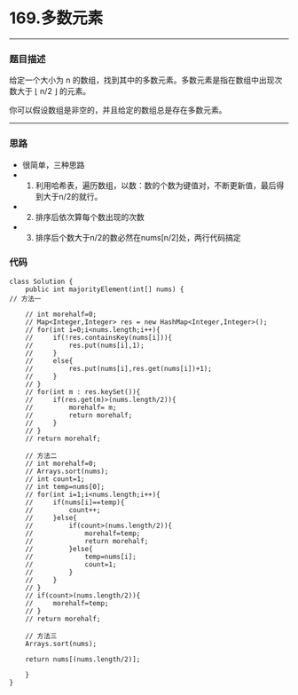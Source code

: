 # 169.多数元素
---
### 题目描述

给定一个大小为 n 的数组，找到其中的多数元素。多数元素是指在数组中出现次数大于 ⌊ n/2 ⌋ 的元素。

你可以假设数组是非空的，并且给定的数组总是存在多数元素。


---
### 思路

+ 很简单，三种思路
+ 1. 利用哈希表，遍历数组，以数：数的个数为键值对，不断更新值，最后得到大于n/2的就行。
+ 2. 排序后依次算每个数出现的次数
+ 3. 排序后个数大于n/2的数必然在nums[n/2]处，两行代码搞定

### 代码

	class Solution {
	    public int majorityElement(int[] nums) {
	// 方法一

	    // int morehalf=0;
	    // Map<Integer,Integer> res = new HashMap<Integer,Integer>();
	    // for(int i=0;i<nums.length;i++){
	    //     if(!res.containsKey(nums[i])){
	    //         res.put(nums[i],1);
	    //     }
	    //     else{
	    //         res.put(nums[i],res.get(nums[i])+1);
	    //     }
	    // }
	    // for(int m : res.keySet()){
	    //     if(res.get(m)>(nums.length/2)){
	    //         morehalf= m;
	    //         return morehalf;
	    //     }
	    // }
	    // return morehalf;
 
	 	// 方法二
	    // int morehalf=0;
	    // Arrays.sort(nums);
	    // int count=1;
	    // int temp=nums[0];
	    // for(int i=1;i<nums.length;i++){
	    //     if(nums[i]==temp){
	    //         count++;
	    //     }else{
	    //         if(count>(nums.length/2)){
	    //             morehalf=temp;
	    //             return morehalf;
	    //         }else{
	    //             temp=nums[i];
	    //             count=1;
	    //         }
	    //     }
	    // }
	    // if(count>(nums.length/2)){
	    //     morehalf=temp;
	    // }
	    // return morehalf;

		// 方法三
	    Arrays.sort(nums);

	    return nums[(nums.length/2)];
	
	    }
	}